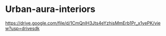 # Urban-aura-interiors

https://drive.google.com/file/d/1CmQnlH3Jts4eYzhisMmErb1Pr_x1yePK/view?usp=drivesdk
